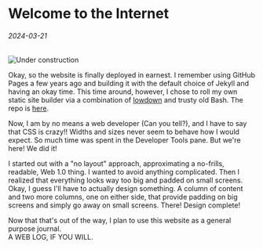 Welcome to the Internet
=======================
###### 2024-03-21

![Under construction](/assets/images/haharrisonandconstruct.gif)

Okay, so the website is finally deployed in earnest. I remember using GitHub Pages a few years ago and building it with the default choice of Jekyll and having an okay time. This time around, however, I chose to roll my own static site builder via a combination of [lowdown](https://kristaps.bsd.lv/lowdown/) and trusty old Bash. The repo is [here](https://github.com/stove-panini/stove-panini.github.io).

Now, I am by no means a web developer (Can you tell?), and I have to say that CSS is crazy!! Widths and sizes never seem to behave how I would expect. So much time was spent in the Developer Tools pane. But we're here! We did it!

I started out with a "no layout" approach, approximating a no-frills, readable, Web 1.0 thing. I wanted to avoid anything complicated. Then I realized that everything looks way too big and padded on small screens. Okay, I guess I'll have to actually design something. A column of content and two more columns, one on either side, that provide padding on big screens and simply go away on small screens. There! Design complete!

Now that that's out of the way, I plan to use this website as a general purpose journal.<br>A WEB LOG, IF YOU WILL.
